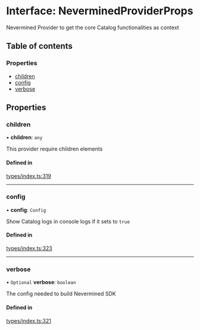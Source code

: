 # Interface: NeverminedProviderProps

Nevermined Provider to get the core Catalog functionalities as context

## Table of contents

### Properties

- [children](NeverminedProviderProps.md#children)
- [config](NeverminedProviderProps.md#config)
- [verbose](NeverminedProviderProps.md#verbose)

## Properties

### children

• **children**: `any`

This provider require children elements

#### Defined in

[types/index.ts:319](https://github.com/nevermined-io/components-catalog/blob/830d916/lib/src/types/index.ts#L319)

___

### config

• **config**: `Config`

Show Catalog logs in console logs if it sets to `true`

#### Defined in

[types/index.ts:323](https://github.com/nevermined-io/components-catalog/blob/830d916/lib/src/types/index.ts#L323)

___

### verbose

• `Optional` **verbose**: `boolean`

The config needed to build Nevermined SDK

#### Defined in

[types/index.ts:321](https://github.com/nevermined-io/components-catalog/blob/830d916/lib/src/types/index.ts#L321)
